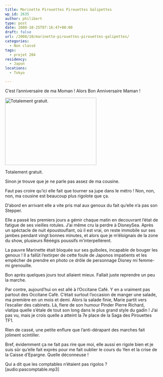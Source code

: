 ```yaml
---
title: Marinette Pirouettes Pirouettes Galipettes
wp_id: 2635
author: philibert
type: post
date: 2008-10-25T07:16:47+00:00
draft: false
url: /2008/10/marinette-pirouettes-pirouettes-galipettes/
categories:
  - Non classé
tags:
  - projet 204
residency:
  - Japon
locations:
  - Tokyo

---
```

C&rsquo;est l&rsquo;anniversaire de ma Moman ! Alors Bon Anniversaire Maman !

<div id="attachment_468" class="wp-caption " style="max-width: 300px">
  <a href="http://benmerde.com/wp-content{{< aws >}}/uploads/img_39661.jpg"><img class="size-medium wp-image-468" title="img_39661" src="http://benmerde.com/wp-content{{< aws >}}/uploads/img_39661.jpg" alt="Totalement gratuit." width="300" height="222" /></a>
  
  <p class="wp-caption-text">
    Totalement gratuit.
  </p>
</div>

Sinon je trouve que je ne parle pas assez de ma cousine.

Faut pas croire qu&rsquo;ici elle fait que tourner sa jupe dans le métro ! Non, non, non, ma cousine est beaucoup plus rigolote que ça.

D&rsquo;abord en arrivant elle a vite pris mal aux genoux du fait qu&rsquo;elle n&rsquo;a pas son Stepper.
  
Elle a passé les premiers jours a gémir chaque matin en decouvrant l&rsquo;état de fatigue de ses vieilles rotules. J&rsquo;ai même cru la perdre à DisneySea. Après un spéctacle de nuit époustouflant, où il est vrai, on reste immobile sur ses jambes pendant vingt bonnes minutes, et alors que je m&rsquo;éloignais de la zone du show, plusieurs Rééégis poussifs m&rsquo;interpellèrent.

La pauvre Marinette était bloquée sur ses guiboles, incapable de bouger les genoux ! Il a fallût l&rsquo;extirper de cette foule de Japonos impatients et les empêcher de prendre en photo ce drôle de personnage Disney mi femme-mi grenouille.

Bon après quelques jours tout allaient mieux. Fallait juste reprendre un peu la marche.

Par contre, aujourd&rsquo;hui on est allé à l&rsquo;Occitane Café. Y en a vraiment pas partout des Occitane Café. C&rsquo;était surtout l&rsquo;occasion de manger une salade, ma première en un mois et demi. Alors la salade finie, Marie partit vers l&rsquo;escalier des cabinets. Là, fiere de son humour Pinder Pierre Richard, vlatipa quelle s&rsquo;étale de tout son long dans le plus grand style du gadin ! J&rsquo;ai pas vu, mais je crois quelle a atteint la 7e place de la Saga des Pirouettes TF1.

Rien de cassé, une petite enflure que l&rsquo;anti-dérapant des marches fait joliment scintiller.

Bref, évidemment ça ne fait pas rire que moi, elle aussi en rigole bien et je suis sûr qu&rsquo;elle fait exprès pour me fait oublier le cours du Yen et la crise de la Caisse d&rsquo;Epargne. Quelle déconneuse !

Qui a dit que les comptables n&rsquo;étaient pas rigolos ? [audio:pascomptable.mp3]